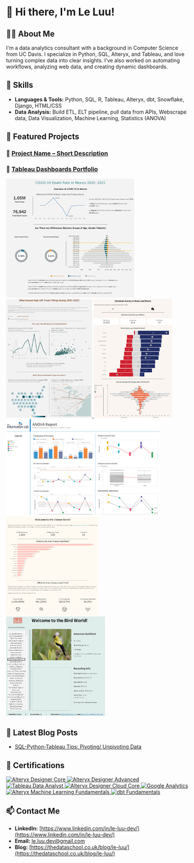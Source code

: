 # 👋 Hi there, I'm Le Luu!

## 👨‍💻 About Me
I'm a data analytics consultant with a background in Computer Science from UC Davis. I specialize in Python, SQL, Alteryx, and Tableau, and love turning complex data into clear insights. 
I’ve also worked on automating workflows, analyzing web data, and creating dynamic dashboards.

## 🚀 Skills
- **Languages & Tools:** Python, SQL, R, Tableau, Alteryx, dbt, Snowflake, Django, HTML/CSS
- **Data Analysis:** Build ETL, ELT pipeline, pull data from APIs, Webscrape data, Data Visualization, Machine Learning, Statistics (ANOVA)

## 📂 Featured Projects
### 🔹 [Project Name – Short Description](GitHubRepoLink)


### 🔹 [Tableau Dashboards Portfolio](https://public.tableau.com/app/profile/le.luu/vizzes)
<a href="https://public.tableau.com/views/ProjectCOVID19inMexico2020-2021/Revised_COVID_Dashboard?:language=en-US&:sid=&:redirect=auth&:display_count=n&:origin=viz_share_link">
  <img src="https://github.com/le-luu/le-luu/blob/main/img/covid_19_initial_app.png?raw=true" alt="COVID-19 in Mexico 2020-2021" width="350" />
</a>
<a href="https://public.tableau.com/views/ProjectGiftTravelFillings/TDS_Final_Dashboard?:language=en-US&:sid=&:redirect=auth&:display_count=n&:origin=viz_share_link">
  <img src="https://github.com/le-luu/le-luu/blob/main/img/gift_travel_fillings.png?raw=true" alt="Gift Travel Fillings 2020-2022" width="235"/>
</a>
<a href="https://public.tableau.com/views/DB1_Music_Movie_Survey_Analysis/SlovakianSurveyinMusicandMovie?:language=en-US&:sid=&:redirect=auth&:display_count=n&:origin=viz_share_link">
  <img src="https://github.com/le-luu/le-luu/blob/main/img/Slovakian_in_music_movie.png?raw=true" alt="Slovakian in Music and Movie" width="214"/>
</a>
<a href="https://public.tableau.com/views/ANOVA_Diet_Report/ANOVAReport?:language=en-US&:sid=&:redirect=auth&:display_count=n&:origin=viz_share_link">
  <img src="https://github.com/le-luu/le-luu/blob/main/img/ANOVA_Report.png?raw=true" alt="ANOVA Report" width="420"/>
</a>
<a href="https://public.tableau.com/views/cheese_dashboard_DB2/Cheese_DB2?:language=en-US&:sid=&:redirect=auth&:display_count=n&:origin=viz_share_link">
  <img src="https://github.com/le-luu/le-luu/blob/main/img/Cheese_world.png?raw=true" width="250"/>
</a>
<a href="https://public.tableau.com/app/profile/le.luu/viz/Bird_Data_Dashboard_W11/BirdWorldDashboard">
  <img src="https://github.com/le-luu/le-luu/blob/main/img/Bird_World_Dashboard.png?raw=true" width="270"/>
</a>

## 📝 Latest Blog Posts
- [SQL-Python-Tableau Tips: Pivoting/ Unpivoting Data](https://thedataschool.co.uk/le-luu/sql-python-tableau-tips-pivoting-unpivoting-data/)

## 📜 Certifications
<a href="https://www.credly.com/badges/6cdccbf6-8cd5-44b5-a0ef-090c1dfdf6a7">
  <img src="https://images.credly.com/size/680x680/images/14744318-8d6a-49c3-971d-6a4a0f524925/Certification_Designer_Core.png" alt="Alteryx Designer Core" width="100"/>
</a>
<a href="https://www.credly.com/badges/9870b91c-1647-4ce8-bffb-841ce0b64856">
  <img src="https://images.credly.com/size/680x680/images/de878f56-515d-40e5-b102-e667192c6f08/Certification_Designer_Advanced.png" alt="Alteryx Designer Advanced" width="100"/>
</a>
<a href="https://www.credly.com/badges/83ae60c5-4059-4c93-ac0f-84e097fe8473">
  <img src="https://images.credly.com/size/680x680/images/58b06a5f-aee6-4a11-ac53-da36d5f70e8e/image.png" alt="Tableau Data Analyst" width="100"/>
</a>
<a href="https://www.credly.com/badges/4e973cab-8514-4293-88d1-03a3c0c79348">
  <img src="https://images.credly.com/size/680x680/images/c97fcaf6-5ec1-4cc2-a549-3469f7942643/image.png" alt="Alteryx Designer Cloud Core" width="100"/>
</a>
<a href="https://www.credly.com/badges/fa0a080e-d8aa-45fe-b18c-10f58782968f">
  <img src="https://images.credly.com/size/680x680/images/d41de2b7-cbc2-47ec-bcf1-ebecbe83872f/GCC_badge_DA_1000x1000.png" alt="Google Analytics" width="100"/>
</a>
<a href="https://www.credly.com/badges/1adc346d-1d86-4ff3-8906-fe4f71ad3f30">
  <img src="https://images.credly.com/size/680x680/images/70b7f41e-7711-426d-8e87-e6a7b14d3790/image.png" alt="Alteryx Machine Learning Fundamentals" width="100"/>
</a>
<a href="https://credentials.getdbt.com/20406734-93d9-4e6b-a9d7-29b297d16467">
  <img src="https://templates.images.credential.net/16377649693790199922879811460604.png" alt="dbt Fundamentals" width="100"/>
</a>

## 📫 Contact Me
- **LinkedIn:** [https://www.linkedin.com/in/le-luu-dev/](https://www.linkedin.com/in/le-luu-dev/)
- **Email:** le.luu.dev@gmail.com
- **Blog:** [https://thedataschool.co.uk/blog/le-luu/](https://thedataschool.co.uk/blog/le-luu/)

